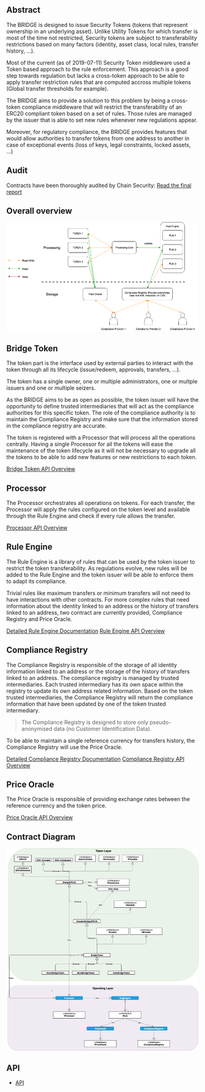 ## Abstract

The BRIDGE is designed to issue Security Tokens (tokens that represent ownership in an underlying asset). Unlike Utility Tokens for which transfer is most of the time not restricted, Security tokens are subject to transferability restrictions based on many factors (identity, asset class, local rules, transfer history, ...).

Most of the current (as of 2019-07-11) Security Token middleware used a Token based approach to the rule enforcement. This approach is a good step towards regulation but lacks a cross-token approach to be able to apply transfer restriction rules that are computed accross multiple tokens (Global transfer thresholds for example). 

The BRIDGE aims to provide a solution to this problem by being a cross-token compliance middleware that will restrict the transferability of an ERC20 compliant token based on a set of rules. Those rules are managed by the issuer that is able to set new rules whenever new regulations appear.

Moreover, for regulatory compliance, the BRIDGE provides features that would allow authorities to transfer tokens from one address to another in case of exceptional events (loss of keys, legal constraints, locked assets, ...)

## Audit

Contracts have been thoroughly audited by Chain Security: [Read the final report](https://chainsecurity.com/security-audit/mt-pelerin-bridge/)

## Overall overview

![Overall overview](docs/assets/overview.png "Overall overview")

## Bridge Token

The token part is the interface used by external parties to interact with the token through all its lifecycle (issue/redeem, approvals, transfers, ...). 

The token has a single owner, one or multiple administrators, one or multple issuers and one or multiple seizers.

As the BRIDGE aims to be as open as possible, the token issuer will have the opportunity to define trusted intermediaries that will act as the compliance authorities for this specific token. The role of the compliance authority is to maintain the Compliance Registry and make sure that the information stored in the compliance registry are accurate.

The token is registered with a Processor that will process all the operations centrally. Having a single Processor for all the tokens will ease the maintenance of the token lifecycle as it will not be necessary to upgrade all the tokens to be able to add new features or new restrictions to each token.

[Bridge Token API Overview](docs/api.md#bridgetoken)

## Processor

The Processor orchestrates all operations on tokens. For each transfer, the Processor will apply the rules configured on the token level and available through the Rule Engine and check if every rule allows the transfer.

[Processor API Overview](docs/api.md#processor)

## Rule Engine

The Rule Engine is a library of rules that can be used by the token issuer to restrict the token transferability. As regulations evolve, new rules will be added to the Rule Engine and the token issuer will be able to enforce them to adapt its compliance.

Trivial rules like maximum transfers or minimum transfers will not need to have interactions with other contracts. For more complex rules that need information about the identity linked to an address or the history of transfers linked to an address, two contract are currently provided, Compliance Registry and Price Oracle.

[Detailed Rule Engine Documentation](docs/RuleEngine.md)
[Rule Engine API Overview](docs/api.md#ruleengine)

## Compliance Registry

The Compliance Registry is responsible of the storage of all identity information linked to an address or the storage of the history of transfers linked to an address. The compliance registry is managed by trusted intermediaries. Each trusted intermediary has its own space within the registry to update its own address related information. Based on the token trusted intermediaries, the Compliance Registry will return the compliance information that have been updated by one of the token trusted intermediary.

> The Compliance Registry is designed to store only pseudo-anonymised data (no Customer Identification Data).

To be able to maintain a single reference currency for transfers history, the Compliance Registry will use the Price Oracle.

[Detailed Compliance Registry Documentation](docs/ComplianceRegistry.md)
[Compliance Registry API Overview](docs/api.md#complianceregistry)

## Price Oracle

The Price Oracle is responsible of providing exchange rates between the reference currency and the token price.

[Price Oracle API Overview](docs/api.md#priceoracle)

## Contract Diagram

![Architecture](docs/assets/architecture.png "Architecture")

## API

- [API](docs/api.md)